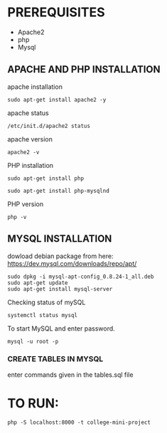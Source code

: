 # PREREQUISITES
- Apache2
- php
- Mysql

## APACHE AND PHP INSTALLATION

apache installation
```
sudo apt-get install apache2 -y
```

apache status
```
/etc/init.d/apache2 status
```

apache version
```
apache2 -v
```

PHP installation
```
sudo apt-get install php
```

```
sudo apt-get install php-mysqlnd
```

PHP version
```
php -v
```

## MYSQL INSTALLATION

dowload debian package from here:
https://dev.mysql.com/downloads/repo/apt/

```
sudo dpkg -i mysql-apt-config_0.8.24-1_all.deb
sudo apt-get update
sudo apt-get install mysql-server
```

Checking status of mySQL
```
systemctl status mysql
```

To start MySQL and enter password.
```
mysql -u root -p
```

### CREATE TABLES IN MYSQL
enter commands given in the tables.sql file

# TO RUN:
```
php -S localhost:8000 -t college-mini-project
```